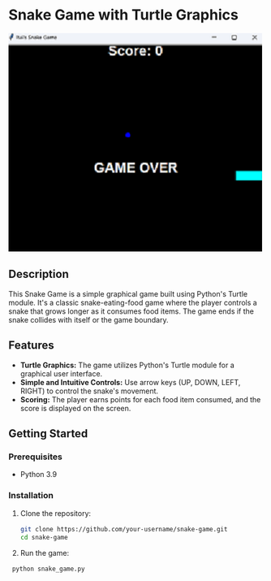 # Snake Game with Turtle Graphics

![Snake Game Screenshot](https://github.com/itai-markovetzky/snake_game/blob/main/snake_game.png)

## Description

This Snake Game is a simple graphical game built using Python's Turtle module. It's a classic snake-eating-food game where the player controls a snake that grows longer as it consumes food items. The game ends if the snake collides with itself or the game boundary.

## Features

- **Turtle Graphics:** The game utilizes Python's Turtle module for a graphical user interface.
- **Simple and Intuitive Controls:** Use arrow keys (UP, DOWN, LEFT, RIGHT) to control the snake's movement.
- **Scoring:** The player earns points for each food item consumed, and the score is displayed on the screen.

## Getting Started

### Prerequisites

- Python 3.9

### Installation

1. Clone the repository:

   ```bash
   git clone https://github.com/your-username/snake-game.git
   cd snake-game
2. Run the game:
  ```bash
   python snake_game.py
